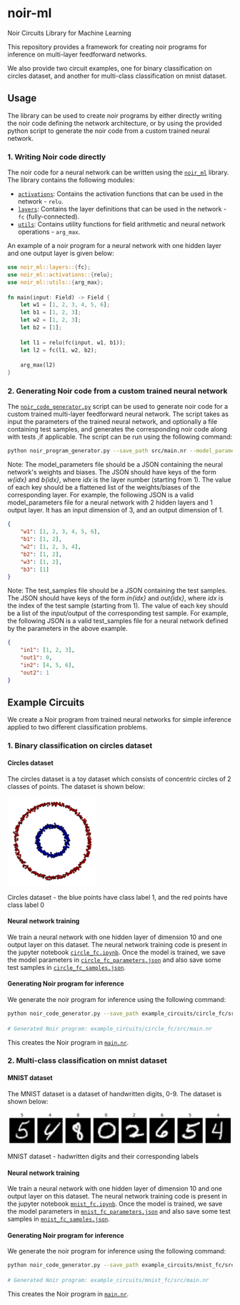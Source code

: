 # noir-ml

Noir Circuits Library for Machine Learning

This repository provides a framework for creating noir programs for inference on multi-layer feedforward networks.

We also provide two circuit examples, one for binary classification on circles dataset, and another for multi-class classification on mnist dataset.

## Usage

The library can be used to create noir programs by either directly writing the noir code defining the network architecture, or by using the provided python script to generate the noir code from a custom trained neural network.

### 1. Writing Noir code directly

The noir code for a neural network can be written using the [`noir_ml`](noir_ml) library. The library contains the following modules:

- [`activations`](noir_ml/src/activations.nr): Contains the activation functions that can be used in the network - `relu`.
- [`layers`](noir_ml/src/layers.nr): Contains the layer definitions that can be used in the network - `fc` (fully-connected).
- [`utils`](noir_ml/src/utils.nr): Contains utility functions for field arithmetic and neural network operations - `arg_max`.

An example of a noir program for a neural network with one hidden layer and one output layer is given below:

```rust
use noir_ml::layers::{fc};
use noir_ml::activations::{relu};
use noir_ml::utils::{arg_max};

fn main(input: Field) -> Field {
    let w1 = [1, 2, 3, 4, 5, 6];
    let b1 = [1, 2, 3];
    let w2 = [1, 2, 3];
    let b2 = [1];

    let l1 = relu(fc(input, w1, b1));
    let l2 = fc(l1, w2, b2);

    arg_max(l2)
}
```

### 2. Generating Noir code from a custom trained neural network

The [`noir_code_generator.py`](noir_code_generator.py) script can be used to generate noir code for a custom trained multi-layer feedforward neural network. The script takes as input the parameters of the trained neural network, and optionally a file containing test samples, and generates the corresponding noir code along with tests ,if applicable. The script can be run using the following command:

```sh
python noir_program_generator.py --save_path src/main.nr --model_parameters model_parameters.json --test_samples test_samples.json
```

Note: The model_parameters file should be a JSON containing the neural network's weights and biases. The JSON should have keys of the form *w\{idx}* and *b\{idx}*, where *idx* is the layer number (starting from 1). The value of each key should be a flattened list of the weights/biases of the corresponding layer. For example, the following JSON is a valid model_parameters file for a neural network with 2 hidden layers and 1 output layer. It has an input dimension of 3, and an output dimension of 1.

```json
{
    "w1": [1, 2, 3, 4, 5, 6],
    "b1": [1, 2],
    "w2": [1, 2, 3, 4],
    "b2": [1, 2],
    "w3": [1, 2],
    "b3": [1]
}
```

Note: The test_samples file should be a JSON containing the test samples. The JSON should have keys of the form *in{idx}* and *out{idx}*, where *idx* is the index of the test sample (starting from 1). The value of each key should be a list of the input/output of the corresponding test sample. For example, the following JSON is a valid test_samples file for a neural network defined by the parameters in the above example.

```json
{
    "in1": [1, 2, 3],
    "out1": 0,
    "in2": [4, 5, 6],
    "out2": 1
}
```

## Example Circuits

We create a Noir program from trained neural networks for simple inference applied to two different classification problems.

### 1. Binary classification on circles dataset

#### Circles dataset

The circles dataset is a toy dataset which consists of concentric circles of 2 classes of points. The dataset is shown below:

<img src="example_circuits/circle_fc/training/circle_fc_visualization.png" width="200" height="200"/>

Circles dataset - the blue points have class label 1, and the red points have class label 0
&nbsp;

#### Neural network training

We train a neural network with one hidden layer of dimension 10 and one output layer on this dataset. The neural network training code is present in the jupyter notebook [`circle_fc.ipynb`](example_circuits/circle_fc/training/circle_fc.ipynb). Once the model is trained, we save the model parameters in [`circle_fc_parameters.json`](example_circuits/circle_fc/training/circle_fc_parameters.json) and also save some test samples in [`circle_fc_samples.json`](example_circuits/circle_fc/training/circle_fc_samples.json).

#### Generating Noir program for inference

We generate the noir program for inference using the following command:

```sh
python noir_code_generator.py --save_path example_circuits/circle_fc/src/main.nr --model_parameters example_circuits/circle_fc/training/circle_fc_parameters.json --test_samples example_circuits/circle_fc/training/circle_fc_samples.json 

# Generated Noir program: example_circuits/circle_fc/src/main.nr
```

This creates the Noir program in [`main.nr`](example_circuits/circle_fc/src/main.nr).

### 2. Multi-class classification on mnist dataset

#### MNIST dataset

The MNIST dataset is a dataset of handwritten digits, 0-9. The dataset is shown below:

<img src="example_circuits/mnist_fc/training/mnist_fc_visualization.png"/>

MNIST dataset - hadwritten digits and their corresponding labels
&nbsp;

#### Neural network training

We train a neural network with one hidden layer of dimension 10 and one output layer on this dataset. The neural network training code is present in the jupyter notebook [`mnist_fc.ipynb`](example_circuits/mnist_fc/training/mnist_fc.ipynb). Once the model is trained, we save the model parameters in [`mnist_fc_parameters.json`](example_circuits/mnist_fc/training/mnist_fc_parameters.json) and also save some test samples in [`mnist_fc_samples.json`](example_circuits/mnist_fc/training/mnist_fc_samples.json).

#### Generating Noir program for inference

We generate the noir program for inference using the following command:

```sh
python noir_code_generator.py --save_path example_circuits/mnist_fc/src/main.nr --model_parameters example_circuits/mnist_fc/training/mnist_fc_parameters.json --test_samples example_circuits/mnist_fc/training/mnist_fc_samples.json 

# Generated Noir program: example_circuits/mnist_fc/src/main.nr
```

This creates the Noir program in [`main.nr`](example_circuits/mnist_fc/src/main.nr).
